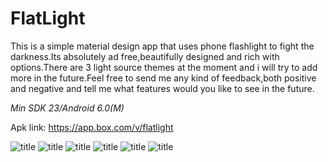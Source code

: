 # FlatLight

This is a simple material design app that uses phone flashlight to fight the darkness.Its absolutely ad free,beautifully designed and rich with options.There are 3 light source themes at the moment and i will try to add more in the future.Feel free to send me any kind of feedback,both positive and negative and tell me what features would you like to see in the future.

*Min SDK 23/Android 6.0(M)*

Apk link: https://app.box.com/v/flatlight

![title](https://i.imgur.com/44JGIaP.jpg)
![title](https://i.imgur.com/Or1Gb8B.jpg)
![title](https://i.imgur.com/dY6GKdd.jpg)
![title](https://i.imgur.com/hFeFgLw.jpg)
![title](https://i.imgur.com/AGIYWvG.jpg)
![title](https://i.imgur.com/MsvH5b4.jpg)





